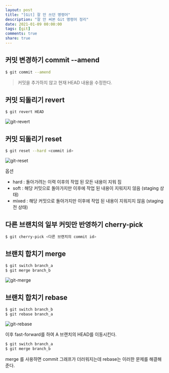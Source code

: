 ```yaml
---
layout: post
title: "[Git] 잘 안 쓰던 명령어"
description: "잘 안 써본 Git 명령어 정리"
date: 2021-01-09 00:00:00
tags: [git]
comments: true
share: true
---
```



## 커밋 변경하기 commit --amend

```bash
$ git commit --amend
```

> 커밋을 추가하지 않고 현재 HEAD 내용을 수정한다.



## 커밋 되돌리기 revert

```bash
$ git revert HEAD
```

![git-revert](https://zkdlu.github.io/images/git/git-revert.jpg)

## 커밋 되돌리기 reset

```bash
$ git reset --hard <commit id>
```

![git-reset](https://zkdlu.github.io/images/git/git-reset.jpg)

옵션

- hard : 돌아가려는 이력 이후의 작업 된 모든 내용이 지워 짐
- soft : 해당 커밋으로 돌아가지만 이후에 작업 된 내용이 지워지지 않음 (staging 상태)
- mixed : 해당 커밋으로 돌아가지만 이후에 작업 된 내용이 지워지지 않음 (staging 전 상태)



## 다른 브랜치의 일부 커밋만 반영하기 cherry-pick

```bash
$ git cherry-pick <다른 브랜치의 commit id>
```



## 브랜치 합치기 merge

```bash
$ git switch branch_a
$ git merge branch_b
```

![git-merge](https://zkdlu.github.io/images/git/git-merge.jpg)



## 브랜치 합치기 rebase

```bash
$ git switch branch_b
$ git rebase branch_a
```

![git-rebase](https://zkdlu.github.io/images/git/git-rebase.jpg)

이후 fast-forward를 하여 A 브랜치의 HEAD를 이동시킨다.

```bash
$ git switch branch_a
$ git merge branch_b
```



merge 를 사용하면 commit 그래프가 더러워지는데 rebase는 이러한 문제를 해결해준다.
